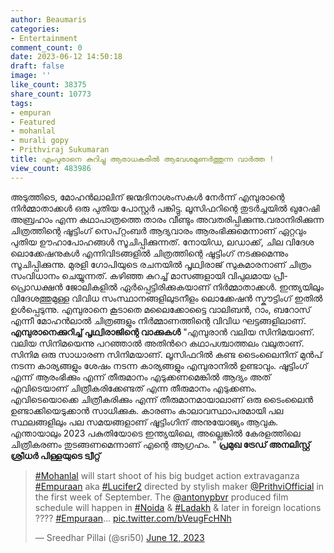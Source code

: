 ```yaml
---
author: Beaumaris
categories:
- Entertainment
comment_count: 0
date: 2023-06-12 14:50:18
draft: false
image: ''
like_count: 38375
share_count: 10773
tags:
- empuran
- Featured
- mohanlal
- murali gopy
- Prithviraj Sukumaran
title: എംപുരാനെ കുറിച്ചു ആരാധകരിൽ ആവേശമുണർത്തുന്ന വാർത്ത !
view_count: 483986
---
```


അടുത്തിടെ, മോഹൻലാലിന് ജന്മദിനാശംസകൾ നേർന്ന് എമ്പുരാന്റെ നിർമ്മാതാക്കൾ ഒരു പുതിയ പോസ്റ്റർ പങ്കിട്ടു. ലൂസിഫറിന്റെ തുടർച്ചയിൽ ഖുറേഷി അബ്രഹാം എന്ന കഥാപാത്രത്തെ താരം വീണ്ടും അവതരിപ്പിക്കുന്നു.വരാനിരിക്കുന്ന ചിത്രത്തിന്റെ ഷൂട്ടിംഗ് സെപ്റ്റംബർ ആദ്യവാരം ആരംഭിക്കുമെന്നാണ് ഏറ്റവും പുതിയ ഊഹാപോഹങ്ങൾ സൂചിപ്പിക്കുന്നത്. നോയിഡ, ലഡാക്ക്, ചില വിദേശ ലൊക്കേഷനുകൾ എന്നിവിടങ്ങളിൽ ചിത്രത്തിന്റെ ഷൂട്ടിംഗ് നടക്കുമെന്നും സൂചിപ്പിക്കുന്നു. [](https://cdn.boolokam.com/articles/2023/06/WFFFFFF.jpg)മുരളി ഗോപിയുടെ രചനയിൽ പൃഥ്വിരാജ് സുകുമാരനാണ് ചിത്രം സംവിധാനം ചെയ്യുന്നത്. കഴിഞ്ഞ കുറച്ച് മാസങ്ങളായി വിപുലമായ പ്രീ-പ്രൊഡക്ഷൻ ജോലികളിൽ ഏർപ്പെട്ടിരിക്കുകയാണ് നിർമ്മാതാക്കൾ. ഇന്ത്യയിലും വിദേശത്തുമുള്ള വിവിധ സംസ്ഥാനങ്ങളിലുടനീളം ലൊക്കേഷൻ സ്കൗട്ടിംഗ് ഇതിൽ ഉൾപ്പെടുന്നു. എമ്പുരാനെ കൂടാതെ മലൈക്കോട്ടൈ വാലിബൻ, റാം, ബറോസ് എന്നീ മോഹൻലാൽ ചിത്രങ്ങളും നിർമ്മാണത്തിന്റെ വിവിധ ഘട്ടങ്ങളിലാണ്. **എമ്പുരാനെക്കുറിച്ച് പൃഥ്വിരാജിന്റെ വാക്കുകൾ** "എമ്പുരാന്‍ വലിയ സിനിമയാണ്. വലിയ സിനിമയെന്നു പറഞ്ഞാല്‍ അതിന്‍റെ കഥാപശ്ചാത്തലം വലുതാണ്. സിനിമ ഒരു സാധാരണ സിനിമയാണ്. ലൂസിഫറില്‍ കണ്ട ടൈംലൈനിന് മുന്‍പ് നടന്ന കാര്യങ്ങളും ശേഷം നടന്ന കാര്യങ്ങളും എമ്പുരാനില്‍ ഉണ്ടാവും. ഷൂട്ടിംഗ് എന്ന് ആരംഭിക്കും എന്ന് തീരുമാനം എടുക്കണമെങ്കില്‍ ആദ്യം അത് എവിടെയാണ് ചിത്രീകരിക്കേണ്ടത് എന്ന തീരുമാനം എടുക്കണം. എവിടെയൊക്കെ ചിത്രീകരിക്കും എന്ന് തീരുമാനമായാലാണ് ഒരു ടൈംലൈന്‍ ഉണ്ടാക്കിയെടുക്കാന്‍ സാധിക്കുക. കാരണം കാലാവസ്ഥാപരമായി പല സ്ഥലങ്ങളിലും പല സമയങ്ങളാണ് ഷൂട്ടിം​ഗിന് അനുയോജ്യം ആവുക. എന്തായാലും 2023 പകുതിയോടെ ഇന്ത്യയിലെ, അല്ലെങ്കില്‍ കേരളത്തിലെ ചിത്രീകരണം തുടങ്ങണമെന്നാണ് എന്റെ ആ​ഗ്രഹം. " **പ്രമുഖ ട്രേഡ് അനലിസ്റ്റ് ശ്രീധര്‍ പിള്ളയുടെ ട്വീറ്റ്**

> [#Mohanlal](https://twitter.com/hashtag/Mohanlal?src=hash&ref_src=twsrc%5Etfw) will start shoot of his big budget action extravaganza [#Empuraan](https://twitter.com/hashtag/Empuraan?src=hash&ref_src=twsrc%5Etfw) aka [#Lucifer2](https://twitter.com/hashtag/Lucifer2?src=hash&ref_src=twsrc%5Etfw) directed by stylish maker [@PrithviOfficial](https://twitter.com/PrithviOfficial?ref_src=twsrc%5Etfw) in the first week of September. The [@antonypbvr](https://twitter.com/antonypbvr?ref_src=twsrc%5Etfw) produced film schedule will happen in [#Noida](https://twitter.com/hashtag/Noida?src=hash&ref_src=twsrc%5Etfw) & [#Ladakh](https://twitter.com/hashtag/Ladakh?src=hash&ref_src=twsrc%5Etfw) & later in foreign locations ???? [#Empuraan](https://twitter.com/hashtag/Empuraan?src=hash&ref_src=twsrc%5Etfw)… [pic.twitter.com/bVeugFcHNh](https://t.co/bVeugFcHNh)
> 
> — Sreedhar Pillai (@sri50) [June 12, 2023](https://twitter.com/sri50/status/1668090976131481600?ref_src=twsrc%5Etfw)